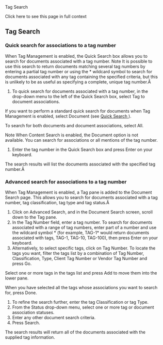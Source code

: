 Tag Search

Click here to see this page in full context

##  Tag Search

###  Quick search for associations to a tag number

When Tag Management is enabled, the Quick Search box allows you to search for
documents associated with a tag number.  Note  It is possible to use this
search to return documents matching several tag numbers by entering a partial
tag number or using the * wildcard symbol to search for documents associated
with any tag containing the specified criteria, but this is unlikely to be as
useful as specifying a complete, unique tag number.Â

  1. To quick search for documents associated with a tag number, in the drop-down menu to the left of the Quick Search box, select Tag to document associations. 

If you want to perform a standard quick search for documents when Tag
Management is enabled, select Document (see [ Quick Search
](../Search/Quick_Search.htm#h) ).

To search for both documents and document associations, select All.

Note  When Content Search is enabled, the Document option is not available.
You can search for associations or all mentions of the tag number.

  1. Enter the tag number in the Quick Search box and press Enter on your keyboard. 

The search results will list the documents associated with the specified tag
number.Â

###  Advanced search for associations to a tag number

When Tag Management is enabled, a Tag pane is added to the Document Search
page. This allows you to search for documents associated with a tag number,
tag classification, tag type and tag status.Â

  1. Click on Advanced Search, and in the Document Search screen, scroll down to the Tag pane. 
  2. In the Tag Number field, enter a tag number. To search for documents associated with a range of tag numbers, enter part of a number and use the wildcard symbol * (for example, TAG-1* would return documents associated with tags, TAG-1, TAG-10, TAG-100), then press Enter on your keyboard. 
  3. Alternatively, to select specific tags, click on Tag Number. To locate the tags you want, filter the tags list by a combination of Tag Number, Classification, Type, Client Tag Number or Vendor Tag Number and press Go. 

Select one or more tags in the tags list and press Add to move them into the
lower pane.

When you have selected all the tags whose associations you want to search for,
press Done.

  1. To refine the search further, enter the tag Classification or tag Type. 
  2. From the Status drop-down menu, select one or more tag or document association statuses. 
  3. Enter any other document search criteria. 
  4. Press Search. 

The search results will return all of the documents associated with the
supplied tag information.

